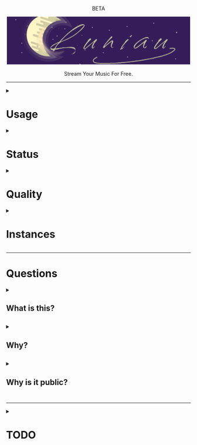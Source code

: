 <div align="center"><p>BETA</p><img height="130" width="500" src="banner/IMG_01.png" />
<p>Stream Your Music For Free.</p></div>

___

<details><summary><h1>Usage</h1></summary>
  <p>To use Luniau, you can simply go on the <a href="https://lebazardebryan.github.io/Luniau/">website</a>. It use <a href="https://pages.github.com">GitHub Pages</a>. If you want to see the test version, it's <a href="https://lebazardebryan.github.io/Luniau/test.html">here</a>.</p>
</details>

<details><summary><h1>Status</h1></summary>
<div align="center">

  | Name | Status |
  |------|--------|
  | Music Update | [![Félix](https://github.com/LeBazarDeBryan/Luniau/actions/workflows/music_list.yml/badge.svg)](https://github.com/LeBazarDeBryan/Luniau/actions/workflows/music_list.yml) |
  | Website Deployment | [![pages-build-deployment](https://github.com/LeBazarDeBryan/Luniau/actions/workflows/pages/pages-build-deployment/badge.svg)](https://github.com/LeBazarDeBryan/Luniau/actions/workflows/pages/pages-build-deployment) |
</div>
</details>

<details><summary><h1>Quality</h1></summary>
  <p>Any audio quality is supported. It also depends on your browser.</p>
</details>

<details><summary><h1>Instances</h1></summary>
<div align="center">

  | Owner | Name | Status | Type | Link |
  |-------|------|--------|------|------|
  | <a href="https://github.com/LeBazarDeBryan">Félx</a>  | Official GitHub | [![pages-build-deployment](https://github.com/LeBazarDeBryan/Luniau/actions/workflows/pages/pages-build-deployment/badge.svg)](https://github.com/LeBazarDeBryan/Luniau/actions/workflows/pages/pages-build-deployment) | https | https://lebazardebryan.github.io/Luniau |
  | <a href="https://github.com/LeBazarDeBryan">Félx</a>  | Official Vercel |  | https | https://luniau.vercel.app |
</div>
</details>

___

<h1>Questions</h1>
<details><summary><h2>What is this?<h2></summary>
  <p>This is Luniau. A streaming "platform" that stream your music without ads for free. If you want to add a music, make your own instance! (Coming Soon)</p>
</details>

<details><summary><h2>Why?<h2></summary>
  <p>I decided to make this because I'm tired of streaming services poor audio quality (when free) and I'm also tired of ads. I don't want to pay when I know that I can listen to music for free. For example, Spotify Free limit audio to 128kbit/s and in Premium, it's 320kbit/s. (Source: <a href="https://support.spotify.com/us/article/audio-quality">Spotify</a>).</p>
    
</details>

<details><summary><h2>Why is it public?<h2></summary>
  <p>I made it public because I want to share my project to everyone so they can listen their music, without ads, with a simple interface without paying a dollar.</p>
</details>

___

<details><summary><h1>TODO</h1></summary>

  - [x] Make a web interface.
  - [x] Make a player.
  - [x] Change the font.
  - [x] Move the player to the bottom and make it wide.
  - [x] Add a search box.
  - [x] Add more information for songs.
  - [x] Add lyrics.
  - [x] Make my own player
  - [ ] Change the website title when a song is played.
  - [ ] Add the cover of the song played (notification).
  - [ ] Replace the font to not use google font.
  - [ ] Make a new window when a link is clicked.
  - [ ] Make a script to run Luniau locally or make an instances.
</details>
